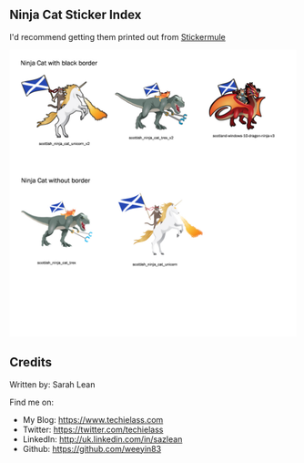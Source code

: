 ## Ninja Cat Sticker Index

I'd recommend getting them printed out from [Stickermule](https://www.stickermule.com/uk/unlock?ref_id=1949190701&utm_medium=social&utm_source=invite)

![alt text](./assets/ninjacatindex.jpg "Ninja Cat sticker index")

## Credits

Written by: Sarah Lean

Find me on:

* My Blog: <https://www.techielass.com>
* Twitter: <https://twitter.com/techielass>
* LinkedIn: <http://uk.linkedin.com/in/sazlean>
* Github: <https://github.com/weeyin83>
